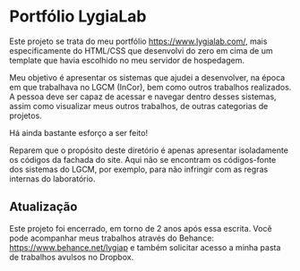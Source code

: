 # Portfólio LygiaLab

Este projeto se trata do meu portfólio https://www.lygialab.com/, mais especificamente do
HTML/CSS que desenvolvi do zero em cima de um template que havia escolhido no meu servidor 
de hospedagem.

Meu objetivo é apresentar os sistemas que ajudei a desenvolver, na época em que trabalhava no 
LGCM (InCor), bem como outros trabalhos realizados. A pessoa deve ser capaz de acessar e navegar
dentro desses sistemas, assim como visualizar meus outros trabalhos, de outras categorias de projetos. 

Há ainda bastante esforço a ser feito!

Reparem que o propósito deste diretório é apenas apresentar isoladamente os códigos da 
fachada do site. Aqui não se encontram os códigos-fonte dos sistemas do LGCM, 
por exemplo, para não infringir com as regras internas do laboratório.

## Atualização

Este projeto foi encerrado, em torno de 2 anos após essa escrita.
Você pode acompanhar meus trabalhos através do Behance: https://www.behance.net/lygiap
e também solicitar acesso a minha pasta de trabalhos avulsos no Dropbox.
